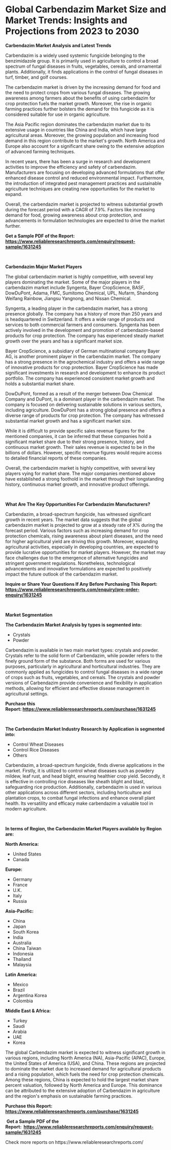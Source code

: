 <p><h1>Global Carbendazim Market Size and Market Trends: Insights and Projections from 2023 to 2030</h1></p><p><strong>Carbendazim Market Analysis and Latest Trends</strong></p>
<p><p>Carbendazim is a widely used systemic fungicide belonging to the benzimidazole group. It is primarily used in agriculture to control a broad spectrum of fungal diseases in fruits, vegetables, cereals, and ornamental plants. Additionally, it finds applications in the control of fungal diseases in turf, timber, and golf courses.</p><p>The carbendazim market is driven by the increasing demand for food and the need to protect crops from various fungal diseases. The growing awareness among farmers about the benefits of using carbendazim for crop protection fuels the market growth. Moreover, the rise in organic farming practices further bolsters the demand for this fungicide as it is considered suitable for use in organic agriculture.</p><p>The Asia Pacific region dominates the carbendazim market due to its extensive usage in countries like China and India, which have large agricultural areas. Moreover, the growing population and increasing food demand in this region contribute to the market's growth. North America and Europe also account for a significant share owing to the extensive adoption of advanced farming techniques.</p><p>In recent years, there has been a surge in research and development activities to improve the efficiency and safety of carbendazim. Manufacturers are focusing on developing advanced formulations that offer enhanced disease control and reduced environmental impact. Furthermore, the introduction of integrated pest management practices and sustainable agriculture techniques are creating new opportunities for the market to expand.</p><p>Overall, the carbendazim market is projected to witness substantial growth during the forecast period with a CAGR of 7.9%. Factors like increasing demand for food, growing awareness about crop protection, and advancements in formulation technologies are expected to drive the market further.</p></p>
<p><strong>Get a Sample PDF of the Report:&nbsp; <a href="https://www.reliableresearchreports.com/enquiry/request-sample/1631245">https://www.reliableresearchreports.com/enquiry/request-sample/1631245</a></strong></p>
<p>&nbsp;</p>
<p><strong>Carbendazim Major Market Players</strong></p>
<p><p>The global carbendazim market is highly competitive, with several key players dominating the market. Some of the major players in the carbendazim market include Syngenta, Bayer CropScience, BASF, DowDuPont, Adama, FMC, Sumitomo Chemical, UPL, Nufarm, Shandong Weifang Rainbow, Jiangsu Yangnong, and Nissan Chemical.</p><p>Syngenta, a leading player in the carbendazim market, has a strong presence globally. The company has a history of more than 250 years and is headquartered in Switzerland. It offers a wide range of products and services to both commercial farmers and consumers. Syngenta has been actively involved in the development and promotion of carbendazim-based products for crop protection. The company has experienced steady market growth over the years and has a significant market size.</p><p>Bayer CropScience, a subsidiary of German multinational company Bayer AG, is another prominent player in the carbendazim market. The company has a strong presence in the agrochemical industry and offers a wide range of innovative products for crop protection. Bayer CropScience has made significant investments in research and development to enhance its product portfolio. The company has experienced consistent market growth and holds a substantial market share.</p><p>DowDuPont, formed as a result of the merger between Dow Chemical Company and DuPont, is a dominant player in the carbendazim market. The company is focused on delivering sustainable solutions in various sectors, including agriculture. DowDuPont has a strong global presence and offers a diverse range of products for crop protection. The company has witnessed substantial market growth and has a significant market size.</p><p>While it is difficult to provide specific sales revenue figures for the mentioned companies, it can be inferred that these companies hold a significant market share due to their strong presence, history, and continuous market growth. Their sales revenue is expected to be in the billions of dollars. However, specific revenue figures would require access to detailed financial reports of these companies.</p><p>Overall, the carbendazim market is highly competitive, with several key players vying for market share. The major companies mentioned above have established a strong foothold in the market through their longstanding history, continuous market growth, and innovative product offerings.</p></p>
<p>&nbsp;</p>
<p><strong>What Are The Key Opportunities For Carbendazim Manufacturers?</strong></p>
<p><p>Carbendazim, a broad-spectrum fungicide, has witnessed significant growth in recent years. The market data suggests that the global carbendazim market is projected to grow at a steady rate of X% during the forecast period. Various factors such as increasing demand for crop protection chemicals, rising awareness about plant diseases, and the need for higher agricultural yield are driving this growth. Moreover, expanding agricultural activities, especially in developing countries, are expected to provide lucrative opportunities for market players. However, the market may face challenges due to the emergence of alternative fungicides and stringent government regulations. Nonetheless, technological advancements and innovative formulations are expected to positively impact the future outlook of the carbendazim market.</p></p>
<p><strong>Inquire or Share Your Questions If Any Before Purchasing This Report: <a href="https://www.reliableresearchreports.com/enquiry/pre-order-enquiry/1631245">https://www.reliableresearchreports.com/enquiry/pre-order-enquiry/1631245</a></strong></p>
<p>&nbsp;</p>
<p><strong>Market Segmentation</strong></p>
<p><strong>The Carbendazim Market Analysis by types is segmented into:</strong></p>
<p><ul><li>Crystals</li><li>Powder</li></ul></p>
<p><p>Carbendazim is available in two main market types: crystals and powder. Crystals refer to the solid form of Carbendazim, while powder refers to the finely ground form of the substance. Both forms are used for various purposes, particularly in agricultural and horticultural industries. They are commonly applied as fungicides to control fungal diseases in a wide range of crops such as fruits, vegetables, and cereals. The crystals and powder versions of Carbendazim provide convenience and flexibility in application methods, allowing for efficient and effective disease management in agricultural settings.</p></p>
<p><strong>Purchase this Report:&nbsp;<a href="https://www.reliableresearchreports.com/purchase/1631245">https://www.reliableresearchreports.com/purchase/1631245</a></strong></p>
<p>&nbsp;</p>
<p><strong>The Carbendazim Market Industry Research by Application is segmented into:</strong></p>
<p><ul><li>Control Wheat Diseases</li><li>Control Rice Diseases</li><li>Others</li></ul></p>
<p><p>Carbendazim, a broad-spectrum fungicide, finds diverse applications in the market. Firstly, it is utilized to control wheat diseases such as powdery mildew, leaf rust, and head blight, ensuring healthier crop yield. Secondly, it is effective in controlling rice diseases like sheath blight and blast, safeguarding rice production. Additionally, carbendazim is used in various other applications across different sectors, including horticulture and plantation crops, to combat fungal infections and enhance overall plant health. Its versatility and efficacy make carbendazim a valuable tool in modern agriculture.</p></p>
<p>&nbsp;</p>
<p><strong>In terms of Region, the Carbendazim Market Players available by Region are:</strong></p>
<p>
    <p> <strong> North America: </strong>
        <ul>
            <li>United States</li>
            <li>Canada</li>
        </ul>
        </p> 
    <p> <strong> Europe: </strong>
        <ul>
            <li>Germany</li>
            <li>France</li>
            <li>U.K.</li>
            <li>Italy</li>
            <li>Russia</li>
        </ul>
        </p> 
    <p> <strong> Asia-Pacific: </strong>
        <ul>
            <li>China</li>
            <li>Japan</li>
            <li>South Korea</li>
            <li>India</li>
            <li>Australia</li>
            <li>China Taiwan</li>
            <li>Indonesia</li>
            <li>Thailand</li>
            <li>Malaysia</li>
        </ul>
        </p> 
    <p> <strong> Latin America: </strong>
        <ul>
            <li>Mexico</li>
            <li>Brazil</li>
            <li>Argentina Korea</li>
            <li>Colombia</li>
        </ul>
        </p> 
    <p> <strong> Middle East & Africa: </strong>
        <ul>
            <li>Turkey</li>
            <li>Saudi</li>
            <li>Arabia</li>
            <li>UAE</li>
            <li>Korea</li>
        </ul>
    </p>
    </p>
<p><p>The global Carbendazim market is expected to witness significant growth in various regions, including North America (NA), Asia-Pacific (APAC), Europe, the United States of America (USA), and China. These regions are projected to dominate the market due to increased demand for agricultural products and a rising population, which fuels the need for crop protection chemicals. Among these regions, China is expected to hold the largest market share percent valuation, followed by North America and Europe. This dominance can be attributed to the extensive adoption of Carbendazim in agriculture and the region's emphasis on sustainable farming practices.</p></p>
<p><strong>Purchase this Report: <a href="https://www.reliableresearchreports.com/purchase/1631245">https://www.reliableresearchreports.com/purchase/1631245</a></strong></p>
<p>&nbsp;<strong>Get a Sample PDF of the Report:&nbsp;&nbsp;<a href="https://www.reliableresearchreports.com/enquiry/request-sample/1631245">https://www.reliableresearchreports.com/enquiry/request-sample/1631245</a></strong></p>
<p><strong></strong></p>
<p>Check more reports on https://www.reliableresearchreports.com/</p>